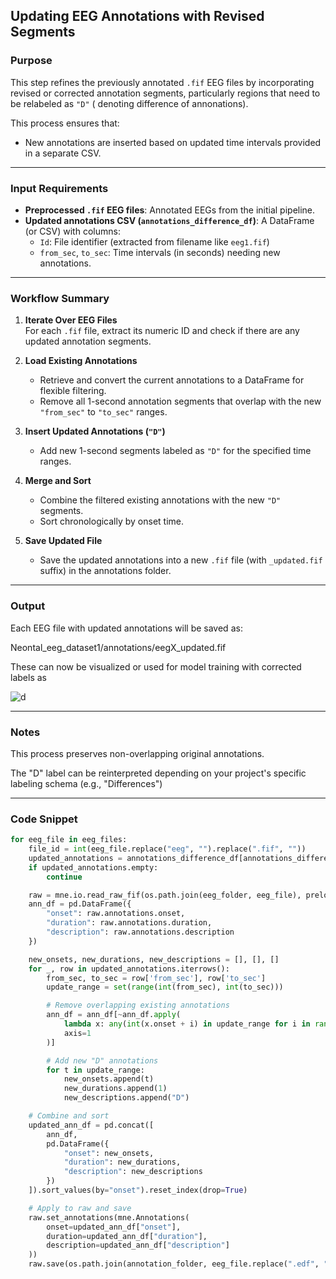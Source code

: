 ## Updating EEG Annotations with Revised Segments

### Purpose

This step refines the previously annotated `.fif` EEG files by incorporating revised or corrected annotation segments, particularly regions that need to be relabeled as `"D"` ( denoting difference of annonations).

This process ensures that:
- New annotations are inserted based on updated time intervals provided in a separate CSV.

---

### Input Requirements

- **Preprocessed `.fif` EEG files**: Annotated EEGs from the initial pipeline.
- **Updated annotations CSV (`annotations_difference_df`)**: A DataFrame (or CSV) with columns:
  - `Id`: File identifier (extracted from filename like `eeg1.fif`)
  - `from_sec`, `to_sec`: Time intervals (in seconds) needing new annotations.

---

### Workflow Summary

1. **Iterate Over EEG Files**  
   For each `.fif` file, extract its numeric ID and check if there are any updated annotation segments.

2. **Load Existing Annotations**  
   - Retrieve and convert the current annotations to a DataFrame for flexible filtering.
   - Remove all 1-second annotation segments that overlap with the new `"from_sec"` to `"to_sec"` ranges.

3. **Insert Updated Annotations (`"D"`)**  
   - Add new 1-second segments labeled as `"D"` for the specified time ranges.

4. **Merge and Sort**  
   - Combine the filtered existing annotations with the new `"D"` segments.
   - Sort chronologically by onset time.

5. **Save Updated File**  
   - Save the updated annotations into a new `.fif` file (with `_updated.fif` suffix) in the annotations folder.

---

### Output
Each EEG file with updated annotations will be saved as:

Neontal_eeg_dataset1/annotations/eegX_updated.fif

These can now be visualized or used for model training with corrected labels as

![d](https://github.com/user-attachments/assets/f2069073-88b5-4dea-a0e8-133459592354)

---
### Notes
This process preserves non-overlapping original annotations.

The "D" label can be reinterpreted depending on your project's specific labeling schema (e.g., "Differences")

---
### Code Snippet

```python
for eeg_file in eeg_files:
    file_id = int(eeg_file.replace("eeg", "").replace(".fif", ""))
    updated_annotations = annotations_difference_df[annotations_difference_df['Id'] == file_id]
    if updated_annotations.empty:
        continue

    raw = mne.io.read_raw_fif(os.path.join(eeg_folder, eeg_file), preload=True)
    ann_df = pd.DataFrame({
        "onset": raw.annotations.onset,
        "duration": raw.annotations.duration,
        "description": raw.annotations.description
    })

    new_onsets, new_durations, new_descriptions = [], [], []
    for _, row in updated_annotations.iterrows():
        from_sec, to_sec = row['from_sec'], row['to_sec']
        update_range = set(range(int(from_sec), int(to_sec)))

        # Remove overlapping existing annotations
        ann_df = ann_df[~ann_df.apply(
            lambda x: any(int(x.onset + i) in update_range for i in range(int(x.duration))),
            axis=1
        )]

        # Add new "D" annotations
        for t in update_range:
            new_onsets.append(t)
            new_durations.append(1)
            new_descriptions.append("D")

    # Combine and sort
    updated_ann_df = pd.concat([
        ann_df,
        pd.DataFrame({
            "onset": new_onsets,
            "duration": new_durations,
            "description": new_descriptions
        })
    ]).sort_values(by="onset").reset_index(drop=True)

    # Apply to raw and save
    raw.set_annotations(mne.Annotations(
        onset=updated_ann_df["onset"],
        duration=updated_ann_df["duration"],
        description=updated_ann_df["description"]
    ))
    raw.save(os.path.join(annotation_folder, eeg_file.replace(".edf", "_updated.fif")), overwrite=True)




